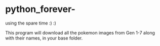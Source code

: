 # python_forever-
using the spare time :) :) 

This program will download all the pokemon images from Gen 1-7 along with their names, in your base folder.
